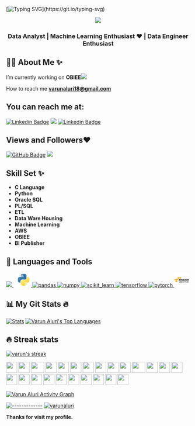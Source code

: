 [![Typing SVG](https://readme-typing-svg.herokuapp.com?font=Architects+Daughter&color=7AF798456A&size=40&lines=Hey!+It's+varun!;Hey!+It's+varun!...;Hey!+It's+varun!)](https://git.io/typing-svg)

<p align="center">
<img src="https://github.com/thompsonemerson/thompsonemerson/raw/master/cover-thompson.png" height="200"/>
</p>

<h3 align="center">Data Analyst | Machine Learning Enthusiast ❤️ | Data Engineer Enthusiast</h3>

## 🙋‍♂️ About Me ✨

I’m currently working on **OBIEE**<img src="https://media.giphy.com/media/WUlplcMpOCEmTGBtBW/giphy.gif" width="30"></h2>

How to reach me **varunaluri18@gmail.com**
## You can reach me at:
[![Linkedin Badge](https://img.shields.io/badge/-LinkedIn-0e76a8?style=flat-square&logo=Linkedin&logoColor=white)](https://www.linkedin.com/in/varunaluri18/)
<a href="https://www.instagram.com/varunaluri18/" alt="Instagram">
<img src="https://img.shields.io/badge/-Instagram-DF0174?style=flat-square&labelColor=DF0174&logo=instagram&logoColor=white&link=https://www.instagram.com/varunaluri18/"/></a>
[![Linkedin Badge](https://img.shields.io/badge/-Kaggle-ff0000?style=flat-square&logo=Kaggle&logoColor=white)](https://www.kaggle.com/varunaluri18)


## Views and Followers❤ 
<a href="https://github.com/varunaluri18?tab=followers"><img src="https://img.shields.io/github/followers/varunaluri18?label=Followers&style=social" alt="GitHub Badge"></a>
<a href="https://github.com/Meghna-DAS/github-profile-views-counter"><img src="https://komarev.com/ghpvc/?username=varunaluri18"></a>

## Skill Set ✨

- <b>C Language</b>
- <b>Python</b>
- <b>Oracle SQL</b>
- <b>PL/SQL</b>
- <b>ETL</b>
- <b>Data Ware Housing</b>
- <b>Machine Learning</b>
- <b>AWS</b>
- <b>OBIEE</b>
- <b>BI Publisher</b>

</p>


## 🚀 Languages and Tools

<p align="left"> 
    <a style="padding-right:8px;" href="https://www.mysql.com/" target="_blank"> <img src="https://img.icons8.com/fluent/50/000000/mysql-logo.png"/> </a>
    <a href="https://www.python.org" target="_blank"> <img src="https://github.com/devicons/devicon/blob/master/icons/python/python-original.svg" alt="python" width="40" height="40"/> </a> 
    <a href="https://pandas.pydata.org/" target="_blank"> <img src="https://pandas.pydata.org/static/img/pandas_secondary.svg" alt="pandas" width="40" height="40"/> </a>
    <a href="https://numpy.org/" target="_blank"> <img src="https://user-images.githubusercontent.com/50221806/86498201-a8bd8680-bd39-11ea-9d08-66b610a8dc01.png" alt="numpy" width="40" height="40"/> </a> 
    <a href="https://scikit-learn.org/" target="_blank"> <img src="https://upload.wikimedia.org/wikipedia/commons/0/05/Scikit_learn_logo_small.svg" alt="scikit_learn" width="40" height="40"/> </a> 
    <a href="https://www.tensorflow.org" target="_blank"> <img src="https://www.vectorlogo.zone/logos/tensorflow/tensorflow-icon.svg" alt="tensorflow" width="40" height="40"/> </a> 
    <a href="https://pytorch.org/" target="_blank"> <img src="https://www.vectorlogo.zone/logos/pytorch/pytorch-icon.svg" alt="pytorch" width="40" height="40"/> </a>     
    <a href="https://aws.amazon.com" target="_blank"> <img src="https://github.com/devicons/devicon/blob/master/icons/amazonwebservices/amazonwebservices-original-wordmark.svg" alt="aws" width="40" height="40"/> </a> 
</p>

## 📊 My Git Stats 🔥
<p >
<a href="https://github.com/varunaluri18/github-readme-stats"><img alt="Stats" src="https://github-readme-stats.vercel.app/api?username=varunaluri18&show_icons=true&count_private=true&theme=react&hide_border=true&bg_color=0D1117" /></a>
<a href="https://github.com/varunaluri18/github-readme-stats"><img alt="Varun Aluri's Top Languages" src="https://github-readme-stats.vercel.app/api/top-langs/?username=varunaluri18&layout=compact&theme=react&hide_border=true&bg_color=0D1117" /></a>    
</p>


## 🔥 Streak stats

<!-- GitHub Readme Streak Stats - https://github.com/varunaluri18/github-readme-streak-stats -->
<p >
  <a href="https://github.com/varunaluri18/github-readme-streak-stats">
    <img title="🔥 Get streak stats for your profile at git.io/streak-stats" alt="varun's streak" src="https://github-readme-streak-stats.herokuapp.com?user=varunaluri18&theme=monokai-metallian&hide_border=true"/>
  </a>
</p>


<div>
    <img src="https://cultofthepartyparrot.com/parrots/hd/githubparrot.gif" width="30" height="30"/>
    <img src="https://cultofthepartyparrot.com/flags/hd/indiaparrot.gif" width="30" height="30"/>
    <img src="https://cultofthepartyparrot.com/parrots/asyncparrot.gif" width="36" height="30"/>
    <img src="https://cultofthepartyparrot.com/parrots/exceptionallyfastparrot.gif" width="30" height="30"/>
    <img src="https://cultofthepartyparrot.com/parrots/hd/60fpsparrot.gif" width="30" height="30"/>
    <img src="https://cultofthepartyparrot.com/parrots/hd/jumpingparrot.gif" width="30" height="30"/>
    <img src="https://cultofthepartyparrot.com/parrots/hd/opensourceparrot.gif" width="30" height="30"/>
    <img src="https://cultofthepartyparrot.com/parrots/hd/dealwithitnowparrot.gif" width="30" height="30"/>
    <img src="https://cultofthepartyparrot.com/parrots/hd/hypnoparrotlight.gif" width="30" height="30"/>
    <img src="https://cultofthepartyparrot.com/parrots/databaseparrot.gif" width="30" height="30"/>
    <img src="https://cultofthepartyparrot.com/parrots/fixparrot.gif" width="36" height="30"/>
    <img src="https://cultofthepartyparrot.com/parrots/hd/laptop_parrot.gif" width="30" height="30"/>
    <img src="https://cultofthepartyparrot.com/parrots/hd/spinningparrot.gif" width="30" height="30"/>
    <img src="https://cultofthepartyparrot.com/parrots/hd/levitationparrot.gif" width="30" height="30"/>
    <img src="https://cultofthepartyparrot.com/parrots/hd/meldparrot.gif" width="30" height="30"/>
    <img src="https://cultofthepartyparrot.com/parrots/slomoparrot.gif" width="30" height="30"/>
    <img src="https://cultofthepartyparrot.com/parrots/hd/moonwalkingparrot.gif" width="30" height="30"/>
    <img src="https://cultofthepartyparrot.com/parrots/hd/stableparrot.gif" width="30" height="30"/>
    <img src="https://cultofthepartyparrot.com/parrots/hd/scienceparrot.gif" width="30" height="30"/>
    <img src="https://cultofthepartyparrot.com/parrots/hd/pirateparrot.gif" width="30" height="30"/>
    <img src="https://cultofthepartyparrot.com/parrots/hd/footballparrot.gif" width="30" height="30"/>
    <img src="https://cultofthepartyparrot.com/parrots/hd/illuminatiparrot.gif" width="30" height="30"/>
    <img src="https://cultofthepartyparrot.com/parrots/hd/hypnoparrotdark.gif" width="30" height="30"/>
    <img src="https://cultofthepartyparrot.com/parrots/hd/mustacheparrot.gif" width="30" height="30"/>
</div>

<a href="https://github.com/varunaluri18/github-readme-activity-graph"><img alt="Varun Aluri Activity Graph" src="https://activity-graph.herokuapp.com/graph?username=varunaluri18&bg_color=0D1117&color=5BCDEC&line=5BCDEC&point=FFFFFF&hide_border=true" /></a>
 

[![-------------](https://raw.githubusercontent.com/andreasbm/readme/master/assets/lines/aqua.png)](https://github.com/varunaluri18?tab=repositories)
<a href="https://github.com/BaseMax?tab=repositories"><img src="https://github-profile-trophy.vercel.app/?username=varunaluri18&column=8&margin-w=15&margin-h=15" alt="varunaluri"></a> 

<b> Thanks for visit my profile. </b>
